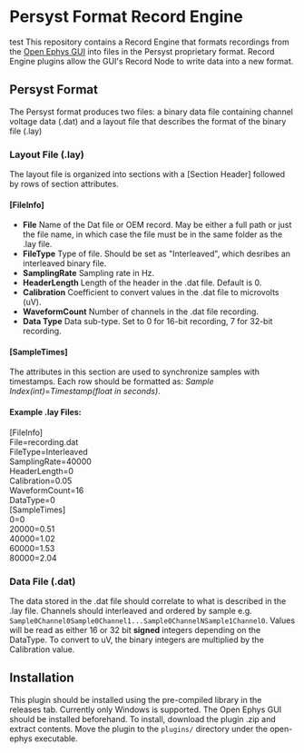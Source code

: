 # Persyst Format Record Engine
test
This repository contains a Record Engine that formats recordings from the [Open Ephys GUI](https://github.com/open-ephys/plugin-GUI) into files in the Persyst proprietary format. Record Engine plugins allow the GUI's Record Node to write data into a new format. 

## Persyst Format

The Persyst format produces two files: a binary data file containing channel voltage data (.dat) and a layout file that describes the format of the binary file (.lay)

### Layout File (.lay)

The layout file is organized into sections with a \[Section Header\] followed by rows of section attributes.

#### \[FileInfo\]
- **File** Name of the Dat file or OEM record. May be either a full path or just the file name, in which case the file must be in the same folder as the .lay file.
- **FileType** Type of  file. Should be set as "Interleaved", which desribes an interleaved binary file.
- **SamplingRate** Sampling rate in Hz.
- **HeaderLength** Length of the header in the .dat file. Default is 0.
- **Calibration** Coefficient to convert  values in the .dat file to microvolts (uV).
- **WaveformCount** Number of channels in the .dat file recording.
- **Data Type** Data sub-type. Set to 0 for 16-bit recording, 7 for 32-bit recording.

#### \[SampleTimes\]
The attributes in this section are used to synchronize samples with timestamps. Each row should be formatted as: *Sample Index(int)*=*Timestamp(float in seconds)*.


#### Example .lay Files:

\[FileInfo\]  
File=recording.dat  
FileType=Interleaved   
SamplingRate=40000  
HeaderLength=0  
Calibration=0.05  
WaveformCount=16  
DataType=0  
\[SampleTimes\]  
0=0  
20000=0.51  
40000=1.02  
60000=1.53  
80000=2.04  

### Data File (.dat)

The data stored in the .dat file should correlate to what is described in the .lay file. Channels should interleaved and ordered by sample e.g. `Sample0Channel0Sample0Channel1...Sample0ChannelNSample1Channel0`. Values will be read as either 16 or 32 bit **signed** integers depending on the DataType. To convert to uV, the binary integers are multiplied by the Calibration value.

## Installation

This plugin should be installed using the pre-compiled library in the releases tab. Currently only Windows is supported. The Open Ephys GUI should be installed beforehand. To install, download the plugin .zip and extract contents. Move the plugin to the `plugins/` directory under the open-ephys executable.
